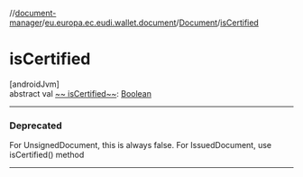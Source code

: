 //[document-manager](../../../index.md)/[eu.europa.ec.eudi.wallet.document](../index.md)/[Document](index.md)/[isCertified](is-certified.md)

# isCertified

[androidJvm]\
abstract val [~~
isCertified~~](is-certified.md): [Boolean](https://kotlinlang.org/api/latest/jvm/stdlib/kotlin-stdlib/kotlin/-boolean/index.html)

---

### Deprecated

For UnsignedDocument, this is always false. For IssuedDocument, use isCertified() method

---

